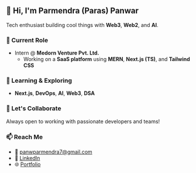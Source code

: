 ## 👋 Hi, I'm Parmendra (Paras) Panwar

Tech enthusiast building cool things with **Web3**, **Web2**, and **AI**.

### 💼 Current Role
- Intern @ **Medorn Venture Pvt. Ltd.**
  - Working on a **SaaS platform** using **MERN**, **Next.js (TS)**, and **Tailwind CSS**

### 🌱 Learning & Exploring
- **Next.js**, **DevOps**, **AI**, **Web3**, **DSA**

### 🤝 Let's Collaborate
Always open to working with passionate developers and teams!

### 📫 Reach Me
- 📧 [panwparmendra7@gmail.com](mailto:panwparmendra7@gmail.com)
- 💼 [LinkedIn](https://www.linkedin.com/in/parmendr-panwar/)
- 🌐 [Portfolio](https://parmendra-portfolio.vercel.app/)
